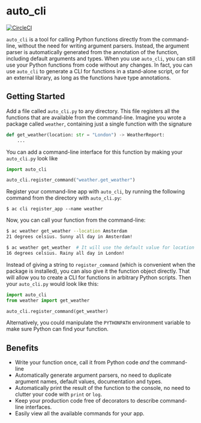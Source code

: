 # auto_cli

[![CircleCI](https://circleci.com/gh/jvanvugt/auto_cli.svg?style=svg)](https://circleci.com/gh/jvanvugt/auto_cli)

`auto_cli` is a tool for calling Python functions directly from the command-line, without the need for writing argument parsers. Instead, the argument parser is automatically generated from the annotation of the function, including default arguments and types. When you use `auto_cli`, you can still use your Python functions from code without any changes. In fact, you can use `auto_cli` to generate a CLI for functions in a stand-alone script, or for an external library, as long as the functions have type annotations.

## Getting Started
Add a file called `auto_cli.py` to any directory. This file registers all the functions that are available from the command-line. Imagine you wrote a package called `weather`, containing just a single function with the signature
```python
def get_weather(location: str = "London") -> WeatherReport:
    ...
```

You can add a command-line interface for this function by making your `auto_cli.py` look like
```python
import auto_cli

auto_cli.register_command("weather.get_weather")
```

Register your command-line app with `auto_cli`, by running the following command from the directory with `auto_cli.py`:
```
$ ac cli register_app --name weather
```

Now, you can call your function from the command-line:
```bash
$ ac weather get_weather --location Amsterdam
21 degrees celsius. Sunny all day in Amsterdam!

$ ac weather get_weather  # It will use the default value for location
16 degrees celsius. Rainy all day in London!
```

Instead of giving a string to `register_command` (which is convenient when the package is installed), you can also give it the function object directly. That will allow you to create a CLI for functions in arbitrary Python scripts. Then your `auto_cli.py` would look like this:
```python
import auto_cli
from weather import get_weather

auto_cli.register_command(get_weather)
```

Alternatively, you could manipulate the `PYTHONPATH` environment variable to make sure Python can find your function.

## Benefits
- Write your function once, call it from Python code _and_ the command-line
- Automatically generate argument parsers, no need to duplicate argument names, default values, documentation and types.
- Automatically print the result of the function to the console, no need to clutter your code with `print` or `log`.
- Keep your production code free of decorators to describe command-line interfaces.
- Easily view all the available commands for your app.
